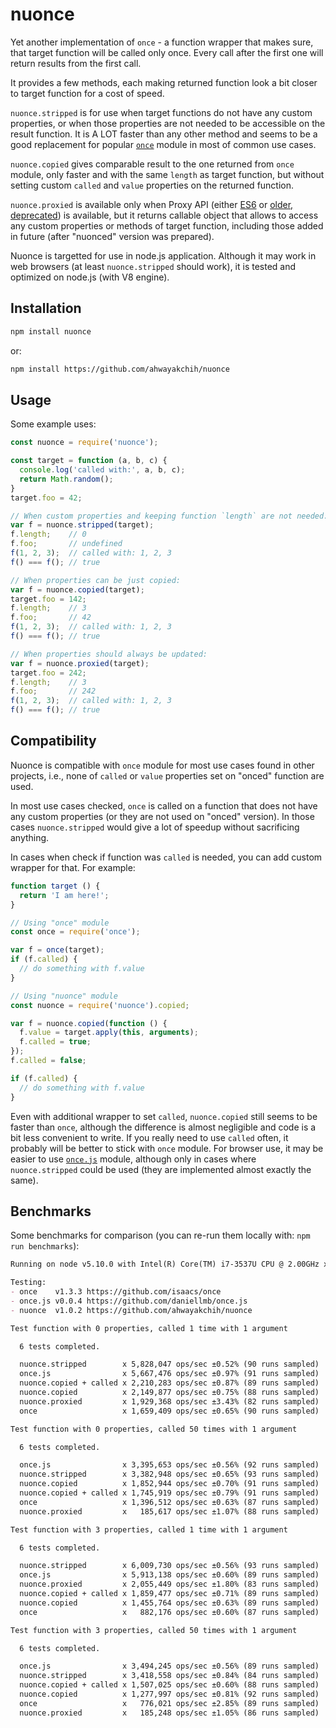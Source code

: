 nuonce
======

Yet another implementation of `once` - a function wrapper that makes sure, that target function will be called only once.
Every call after the first one will return results from the first call.

It provides a few methods, each making returned function look a bit closer to target function for a cost of speed.

`nuonce.stripped` is for use when target functions do not have any custom properties, or when those properties are not needed to be accessible on the result function. It is A LOT faster than any other method and seems to be a good replacement for popular [`once`](https://github.com/isaacs/once) module in most of common use cases.

`nuonce.copied` gives comparable result to the one returned from `once` module, only faster and with the same `length` as target function, but without setting custom `called` and `value` properties on the returned function.

`nuonce.proxied` is available only when Proxy API (either [ES6](https://developer.mozilla.org/en/docs/Web/JavaScript/Reference/Global_Objects/Proxy) or [older, deprecated](https://developer.mozilla.org/en-US/docs/Archive/Web/Old_Proxy_API)) is available, but it returns callable object that allows to access any custom properties or methods of target function, including those added in future (after "nuonced" version was prepared).

Nuonce is targetted for use in node.js application. Although it may work in web browsers (at least `nuonce.stripped` should work), it is tested and optimized on node.js (with V8 engine).


## Installation

```sh
npm install nuonce
```

or:

```sh
npm install https://github.com/ahwayakchih/nuonce
```


## Usage

Some example uses:

```js
const nuonce = require('nuonce');

const target = function (a, b, c) {
  console.log('called with:', a, b, c);
  return Math.random();
}
target.foo = 42;

// When custom properties and keeping function `length` are not needed:
var f = nuonce.stripped(target);
f.length;    // 0
f.foo;       // undefined
f(1, 2, 3);  // called with: 1, 2, 3
f() === f(); // true

// When properties can be just copied:
var f = nuonce.copied(target);
target.foo = 142;
f.length;    // 3
f.foo;       // 42
f(1, 2, 3);  // called with: 1, 2, 3
f() === f(); // true

// When properties should always be updated:
var f = nuonce.proxied(target);
target.foo = 242;
f.length;    // 3
f.foo;       // 242
f(1, 2, 3);  // called with: 1, 2, 3
f() === f(); // true
```


## Compatibility

Nuonce is compatible with `once` module for most use cases found in other projects, i.e., none of `called` or `value` properties set on "onced" function are used.

In most use cases checked, `once` is called on a function that does not have any custom properties (or they are not used on "onced" version). In those cases `nuonce.stripped` would give a lot of speedup without sacrificing anything.

In cases when check if function was `called` is needed, you can add custom wrapper for that. For example:

```js
function target () {
  return 'I am here!';
}

// Using "once" module
const once = require('once');

var f = once(target);
if (f.called) {
  // do something with f.value
}

// Using "nuonce" module
const nuonce = require('nuonce').copied;

var f = nuonce.copied(function () {
  f.value = target.apply(this, arguments);
  f.called = true;
});
f.called = false;

if (f.called) {
  // do something with f.value
}
```

Even with additional wrapper to set `called`, `nuonce.copied` still seems to be faster than `once`, although the difference is almost negligible and code is a bit less convenient to write. If you really need to use `called` often, it probably will be better to stick with `once` module.
For browser use, it may be easier to use [`once.js`](https://github.com/daniellmb/once.js) module, although only in cases where `nuonce.stripped` could be used (they are implemented almost exactly the same).


## Benchmarks

Some benchmarks for comparison (you can re-run them locally with: `npm run benchmarks`):

```markdown
Running on node v5.10.0 with Intel(R) Core(TM) i7-3537U CPU @ 2.00GHz x 4

Testing:
- once    v1.3.3 https://github.com/isaacs/once         
- once.js v0.0.4 https://github.com/daniellmb/once.js   
- nuonce  v1.0.2 https://github.com/ahwayakchih/nuonce  

Test function with 0 properties, called 1 time with 1 argument

  6 tests completed.

  nuonce.stripped        x 5,828,047 ops/sec ±0.52% (90 runs sampled)
  once.js                x 5,667,476 ops/sec ±0.97% (91 runs sampled)
  nuonce.copied + called x 2,210,283 ops/sec ±0.87% (89 runs sampled)
  nuonce.copied          x 2,149,877 ops/sec ±0.75% (88 runs sampled)
  nuonce.proxied         x 1,929,368 ops/sec ±3.43% (82 runs sampled)
  once                   x 1,659,409 ops/sec ±0.65% (90 runs sampled)

Test function with 0 properties, called 50 times with 1 argument

  6 tests completed.

  once.js                x 3,395,653 ops/sec ±0.56% (92 runs sampled)
  nuonce.stripped        x 3,382,948 ops/sec ±0.65% (93 runs sampled)
  nuonce.copied          x 1,852,944 ops/sec ±0.70% (91 runs sampled)
  nuonce.copied + called x 1,745,919 ops/sec ±0.79% (91 runs sampled)
  once                   x 1,396,512 ops/sec ±0.63% (87 runs sampled)
  nuonce.proxied         x   185,617 ops/sec ±1.07% (88 runs sampled)

Test function with 3 properties, called 1 time with 1 argument

  6 tests completed.

  nuonce.stripped        x 6,009,730 ops/sec ±0.56% (93 runs sampled)
  once.js                x 5,913,138 ops/sec ±0.60% (89 runs sampled)
  nuonce.proxied         x 2,055,449 ops/sec ±1.80% (83 runs sampled)
  nuonce.copied + called x 1,859,477 ops/sec ±0.71% (89 runs sampled)
  nuonce.copied          x 1,455,764 ops/sec ±0.63% (89 runs sampled)
  once                   x   882,176 ops/sec ±0.60% (87 runs sampled)

Test function with 3 properties, called 50 times with 1 argument

  6 tests completed.

  once.js                x 3,494,245 ops/sec ±0.56% (89 runs sampled)
  nuonce.stripped        x 3,418,558 ops/sec ±0.84% (84 runs sampled)
  nuonce.copied + called x 1,507,025 ops/sec ±0.60% (88 runs sampled)
  nuonce.copied          x 1,277,997 ops/sec ±0.81% (92 runs sampled)
  once                   x   776,021 ops/sec ±2.85% (89 runs sampled)
  nuonce.proxied         x   185,248 ops/sec ±1.05% (86 runs sampled)
```
